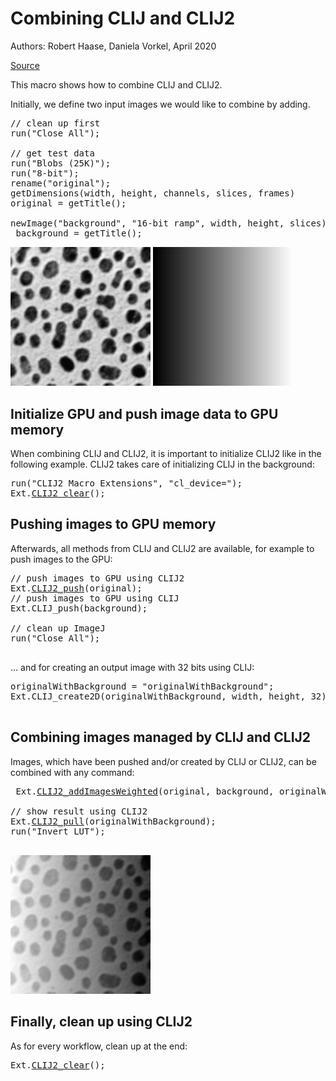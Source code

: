 

# Combining CLIJ and CLIJ2 
Authors: Robert Haase, Daniela Vorkel, April 2020

[Source](https://github.com/clij/clij2-docs/tree/master/src/main/macro/clij1_clij2_combination.ijm)

This macro shows how to combine CLIJ and CLIJ2.

Initially, we define two input images we would like to combine by adding.

<pre class="highlight">
// clean up first 
run("Close All"); 
 
// get test data 
run("Blobs (25K)"); 
run("8-bit");
rename("original");
getDimensions(width, height, channels, slices, frames)
original = getTitle();

newImage("background", "16-bit ramp", width, height, slices);
 background = getTitle();
</pre>
<a href="image_1588706457112.png"><img src="image_1588706457112.png" width="224" alt="original"/></a>
<a href="image_1588706457176.png"><img src="image_1588706457176.png" width="224" alt="background"/></a>

## Initialize GPU and push image data to GPU memory
When combining CLIJ and CLIJ2, it is important to initialize CLIJ2 like in the following example. 
CLIJ2 takes care of initializing CLIJ in the background:

<pre class="highlight">
run("CLIJ2 Macro Extensions", "cl_device="); 
Ext.<a href="https://clij.github.io/clij2-docs/reference_clear">CLIJ2_clear</a>(); 
</pre>

## Pushing images to GPU memory
Afterwards, all methods from CLIJ and CLIJ2 are available, for example to push images to the GPU:

<pre class="highlight">
// push images to GPU using CLIJ2
Ext.<a href="https://clij.github.io/clij2-docs/reference_push">CLIJ2_push</a>(original);
// push images to GPU using CLIJ
Ext.CLIJ_push(background);

// clean up ImageJ 
run("Close All"); 

</pre>

... and for creating an output image with 32 bits using CLIJ:

<pre class="highlight">
originalWithBackground = "originalWithBackground";
Ext.CLIJ_create2D(originalWithBackground, width, height, 32);

</pre>

## Combining images managed by CLIJ and CLIJ2
Images, which have been pushed and/or created by CLIJ or CLIJ2, can be combined with any command:

<pre class="highlight">
 Ext.<a href="https://clij.github.io/clij2-docs/reference_addImagesWeighted">CLIJ2_addImagesWeighted</a>(original, background, originalWithBackground, 1, 0.01);
 
// show result using CLIJ2
Ext.<a href="https://clij.github.io/clij2-docs/reference_pull">CLIJ2_pull</a>(originalWithBackground); 
run("Invert LUT"); 

</pre>
<a href="image_1588706457318.png"><img src="image_1588706457318.png" width="224" alt="originalWithBackground"/></a>

## Finally, clean up using CLIJ2
As for every workflow, clean up at the end:

<pre class="highlight">
Ext.<a href="https://clij.github.io/clij2-docs/reference_clear">CLIJ2_clear</a>();

</pre>




